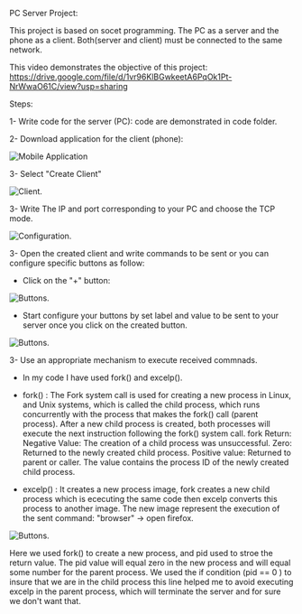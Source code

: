 PC Server Project:

This project is based on socet programming. The PC as a server and the phone as a client. Both(server and client) must be connected to the same network.

This video demonstrates the objective of this project: https://drive.google.com/file/d/1vr96KlBGwkeetA6PqOk1Pt-NrWwaO61C/view?usp=sharing

Steps:

  1- Write code for the server (PC): code are demonstrated in code folder. 

  2- Download application for the client (phone):
     
  ![Mobile Application](https://i.postimg.cc/XvyQCdTm/Whats-App-Image-2023-09-28-at-2-58-19-PM.jpg)
      

  
  3- Select "Create Client"

  
  ![Client](https://i.postimg.cc/13Yyt1QM/Screenshot-20231001-194145-Tcp-Udp-Server-Client.jpg).

  
  3- Write The IP and port corresponding to your PC and choose the TCP mode.

  
  ![Configuration](https://i.postimg.cc/gjMTDd4T/Screenshot-20231001-194149-Tcp-Udp-Server-Client.jpg).

  
  
  3- Open the created client and write commands to be sent or you can configure specific buttons as follow:

  - Click on the "+" button:
  
  ![Buttons](https://i.postimg.cc/7Y8VF5Jn/Screenshot-20231001-194226-Tcp-Udp-Server-Client.jpg).

  
  - Start configure your buttons by set label and value to be sent to your server once you click on the created button.
  
  ![Buttons](https://i.postimg.cc/c4SRDPPD/Screenshot-20231001-194233-Tcp-Udp-Server-Client.jpg).
  

  3- Use an appropriate mechanism to execute received commnads.
  - In my code I have used fork() and excelp().
    
  - fork()   : The Fork system call is used for creating a new process in Linux, and Unix systems, which is called the child process, which runs concurrently with the process that makes the fork() call (parent process). After a new child process is created, both processes will execute the next instruction following the fork() system call.
    fork Return:
                Negative Value: The creation of a child process was unsuccessful.
                Zero: Returned to the newly created child process.
                Positive value: Returned to parent or caller. The value contains the process ID of the newly created child process.
   
  - excelp() : It creates a new process image, fork creates a new child process which is ececuting the same code then excelp converts this process to another image. The new image represent the execution of the sent command: "browser" -> open firefox.

  ![Buttons](https://i.postimg.cc/RVx0wB20/Screenshot-from-2023-10-01-20-09-22.png).


  Here we used fork() to create a new process, and pid used to stroe the return value. The pid value will equal zero in the new process and will equal some number for the parent process. 
  We used the if condition (pid == 0 ) to insure that we are in the child process this line helped me to avoid executing excelp in the parent process, which will terminate the server and for sure we don't want that.
